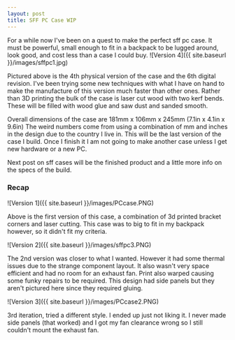 ```yaml
---
layout: post
title: SFF PC Case WIP
---
```


For a while now I've been on a quest to make the perfect sff pc case. It must be powerful, small enough to fit in a backpack to be lugged around, look good, and cost less than a case I could buy.
![Version 4]({{ site.baseurl }}/images/sffpc1.jpg)

Pictured above is the 4th physical version of the case and the 6th digital revision.
I've been trying some new techniques with what I have on hand to make the manufacture of this version much faster than other ones. Rather than 3D printing the bulk of the case is laser cut wood with two kerf bends. These will be filled with wood glue and saw dust and sanded smooth.

Overall dimensions of the case are 181mm x 106mm x 245mm (7.1in x 4.1in x 9.6in) The weird numbers come from using a combination of mm and inches in the design due to the country I live in. This will be the last version of the case I build. Once I finish it I am not going to make another case unless I get new hardware or a new PC.

Next post on sff cases will be the finished product and a little more info on the specs of the build.

### Recap
![Version 1]({{ site.baseurl }}/images/PCcase.PNG)

Above is the first version of this case, a combination of 3d printed bracket corners and laser cutting. This case was to big to fit in my backpack however, so it didn't fit my criteria.

![Version 2]({{ site.baseurl }}/images/sffpc3.PNG)

The 2nd version was closer to what I wanted. However it had some thermal issues due to the strange component layout. It also wasn't very space efficient and had no room for an exhaust fan. Print also warped causing some funky repairs to be required. This design had side panels but they aren't pictured here since they required gluing.

![Version 3]({{ site.baseurl }}/images/PCcase2.PNG)

3rd iteration, tried a different style. I ended up just not liking it. I never made side panels (that worked) and I got my fan clearance wrong so I still couldn't mount the exhaust fan.